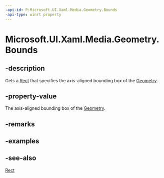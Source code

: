 ```yaml
---
-api-id: P:Microsoft.UI.Xaml.Media.Geometry.Bounds
-api-type: winrt property
---
```


<!-- Property syntax
public Windows.Foundation.Rect Bounds { get; }
-->

# Microsoft.UI.Xaml.Media.Geometry.Bounds

## -description
Gets a [Rect](/uwp/api/windows.foundation.rect) that specifies the axis-aligned bounding box of the [Geometry](geometry.md).

## -property-value
The axis-aligned bounding box of the [Geometry](geometry.md).

## -remarks

## -examples

## -see-also
[Rect](/uwp/api/windows.foundation.rect)

